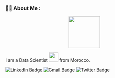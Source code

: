 ### :man_technologist: About Me :

<div id="header" align="center">
  <img src="https://media.giphy.com/media/M9gbBd9nbDrOTu1Mqx/giphy.gif" width="100"/>
</div>

I am a Data Scientist <img src="https://media.giphy.com/media/WUlplcMpOCEmTGBtBW/giphy.gif" width="30"> from Morocco.

<div id="badges">
  <a href="https://www.linkedin.com/in/abdelhafid-ayaou/">
    <img src="https://img.shields.io/badge/LinkedIn-blue?style=for-the-badge&logo=linkedin&logoColor=white" alt="LinkedIn Badge"/>
  </a>
  <a href="ayaou.hafid@gmail.com">
    <img src="https://img.shields.io/badge/YouTube-red?style=for-the-badge&logo=Gmail&logoColor=white" alt="Gmail Badge"/>
  </a>
  <a href="your-twitter-URL">
    <img src="https://img.shields.io/badge/Twitter-blue?style=for-the-badge&logo=twitter&logoColor=white" alt="Twitter Badge"/>
  </a>
</div>




<!--
**JhingleDiff/JhingleDiff** is a ✨ _special_ ✨ repository because its `README.md` (this file) appears on your GitHub profile.

Here are some ideas to get you started:

- 🔭 I’m currently working on ...
- 🌱 I’m currently learning ...
- 👯 I’m looking to collaborate on ...
- 🤔 I’m looking for help with ...
- 💬 Ask me about ...
- 📫 How to reach me: ...
- 😄 Pronouns: ...
- ⚡ Fun fact: ...
-->
